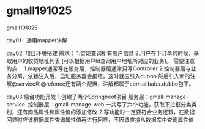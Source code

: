 # gmall191025
gmall191025

day01：通用mapper讲解

day02: 项目环境搭建
需求：
    1.实现查询所有用户信息
    2.用户在下订单的时候，获取用户的收货地址列表
    (可以根据用户Id查询用户地址所对应的业务)。
需要注意的点：
    1.mapper通常写在服务层，控制器层通常只写Controller
    2.控制器层与业务分离，依赖注入后，启动服务器会报错，这时就应引入dubbo
    然后引入新的注解@service和@refence还有两个配置，注解都属于com.alibaba.dubbo包下。

day03:后台功能开发
    1.创建了两个Springboot项目
        ​	服务层：gmall-manage-service
        ​	控制器层：gmall-manage-web 
       一共写了六个功能，获取下拉框分类类别，还有商品属性和属性值的添加修改
    2.写功能时一定要符合业务逻辑，在数据回显时应该根据属性查询属性值再进行回显，不因该直接从数据库中查询属性值   
    

